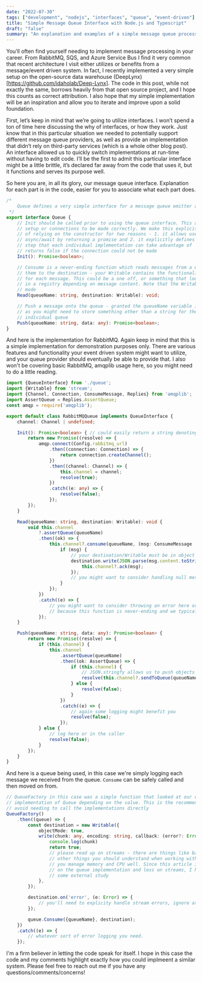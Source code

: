 ```yaml
---
date: "2022-07-30"
tags: ["development", "nodejs", "interfaces", "queue", "event-driven"]
title: "Simple Message Queue Interface with Node.js and Typescript"
draft: "false"
summary: "An explanation and examples of a simple message queue processing interface in Node.js using Typescript"
---
```


You’ll often find yourself needing to implement message processing in your career. From RabbitMQ, SQS, and Azure Service Bus I find it very common that recent architecture I visit either utilizes or benefits from a message/event driven system. In fact, I recently implemented a very simple setup on the open-source data warehouse (DeepLynx)[https://github.com/idaholab/Deep-Lynx]. The code in this post, while not exactly the same, borrows heavily from that open source project, and I hope this counts as correct attribution. I also hope that my simple implementation will be an inspiration and allow you to iterate and improve upon a solid foundation. 

First, let’s keep in mind that we’re going to utilize interfaces. I won’t spend a ton of time here discussing the why of interfaces, or how they work. Just know that in this particular situation we needed to potentially support different message queue providers, as well as provide an implementation that didn’t rely on third-party services (which is a whole other blog post). An interface allowed us to quickly switch implementations at run-time without having to edit code. I’ll be the first to admit this particular interface might be a little brittle, it’s declared far away from the code that uses it, but it functions and serves its purpose well.

So here you are, in all its glory, our message queue interface. Explanation for each part is in the code, easier for you to associate what each part does.

```typescript
/*
    Queue defines a very simple interface for a message queue emitter and processor to implement. 
 */
export interface Queue {
    // Init should be called prior to using the queue interface. This allows any
    // setup or connections to be made correctly. We make this explicit instead
    // of relying on the constructor for two reasons - 1. it allows use to use
    // async/await by returning a promise and 2. it explicitly defines a setup
    // step that each individual implementation can take advantage of
    // returns false if the connection could not be made
    Init(): Promise<boolean>;

    // Consume is a never-ending function which reads messages from a queue and emits
    // them to the destination - your Writable contains the functionality meant to fire
    // for each message. This could be a one off, or something that looks for a function 
    // in a registry depending on message content. Note that the Writable MUST be in object
    // mode
    Read(queueName: string, destination: Writable): void;

    // Push a message onto the queue - granted the queueName variable is slightly brittle 
    // as you might need to store something other than a string for the identifier of an 
    // individual queue
    Push(queueName: string, data: any): Promise<boolean>;
}
```


And here is the implementation for RabbitMQ. Again keep in mind that this is a simple implementation for demonstration purposes only. There are various features and functionality your event driven system might want to utilize, and your queue provider should eventually be able to provide that. I also won't be covering basic RabbitMQ, amqplib usage here, so you might need to do a little reading.

```typescript
import {QueueInterface} from './queue';
import {Writable} from 'stream';
import {Channel, Connection, ConsumeMessage, Replies} from 'amqplib';
import AssertQueue = Replies.AssertQueue;
const amqp = require('amqplib');

export default class RabbitMQQueue implements QueueInterface {
    channel: Channel | undefined;

    Init(): Promise<boolean> { // could easily return a string denoting connection status as well
        return new Promise((resolve) => {
            amqp.connect(Config.rabbitmq_url)
                .then((connection: Connection) => {
                    return connection.createChannel();
                })
                .then((channel: Channel) => {
                    this.channel = channel;
                    resolve(true);
                })
                .catch((e: any) => {
                    resolve(false);
                });
        });
    }

    Read(queueName: string, destination: Writable): void {
        void this.channel
            ?.assertQueue(queueName)
            .then((ok) => {
                this.channel?.consume(queueName, (msg: ConsumeMessage | null) => {
                    if (msg) {
						// your destination/Writable must be in object mode, not buffer
                        destination.write(JSON.parse(msg.content.toString()), () => {
                            this.channel?.ack(msg);
                        });
						// you might want to consider handling null messages at some point
                    }
                });
            })
            .catch((e) => {
				// you might want to consider throwing an error here or logging if you run into issues
                // because this function is never-ending and we typically return void, we went with logging
            });
    }

    Push(queueName: string, data: any): Promise<boolean> {
        return new Promise((resolve) => {
            if (this.channel) {
                this.channel
                    .assertQueue(queueName)
                    .then((ok: AssertQueue) => {
                        if (this.channel) {
							// JSON.stringfy allows us to push objects to the queue
                            resolve(this.channel?.sendToQueue(queueName, Buffer.from(JSON.stringify(data))));
                        } else {
                            resolve(false);
                        }
                    })
                    .catch((e) => {
						// again some logging might benefit you
                        resolve(false);
                    });
            } else {
			    // log here or in the caller	
                resolve(false);
            }
        });
    }
}
```

And here is a queue being used, in this case we're simply logging each message we received from the queue. `Consume` can be safely called and then moved on from.

```typescript
// QueueFactory in this case was a simple function that looked at our config and returned the correct
// implementation of Queue depending on the value. This is the recommended method for using Queue,
// avoid needing to call the implementations directly
QueueFactory()
    .then((queue) => {
        const destination = new Writable({
            objectMode: true,
            write(chunk: any, encoding: string, callback: (error?: Error | null) => void) {
				console.log(chunk)
                return true;
				// please read up on streams - there are things like backpressure and 
                // other things you should understand when working with streams so that 
                // you manage memory and CPU well. Since this article is focusing more
                // on the queue implementation and less on streams, I highly recommend
                // some external study
            },
        });

        destination.on('error', (e: Error) => {
			// you'll need to explicity handle stream errors, ignore at your peril
        });

        queue.Consume({queueName}, destination);
    })
    .catch((e) => {
		// whatever sort of error logging you need.
    });
```

I'm a firm believer in letting the code speak for itself. I hope in this case the code and my comments highlight exactly how you could implmeent a similar system. Please feel free to reach out me if you have any questions/comments/concerns!
